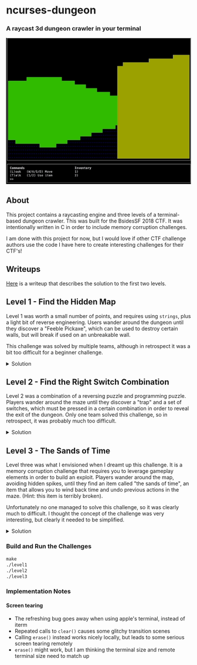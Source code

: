 # ncurses-dungeon
### A raycast 3d dungeon crawler in your terminal
![dungeon](img/dungeon2.gif)

## About
This project contains a raycasting engine and three levels of a terminal-based dungeon crawler. This was built for the BsidesSF 2018 CTF. It was intentionally  written in C in order to include memory corruption challenges.

I am done with this project for now, but I would love if other CTF challenge authors use the code I have here to create interesting challenges for their CTF's!

## Writeups
[Here](https://medium.com/@microaeris/bsidessf-2018-ctf-fd23a265eb42) is a writeup that describes the solution to the first two levels.

## Level 1 - Find the Hidden Map
Level 1 was worth a small number of points, and requires using `strings`, plus a light bit of reverse engineering. Users wander around the dungeon until they discover a "Feeble Pickaxe", which can be used to destroy certain walls, but will break if used on an unbreakable wall.

This challenge was solved by multiple teams, although in retrospect it was a bit too difficult for a beginner challenge.

<details>
    <summary>Solution</summary>
    
Running `strings` on the binary will reveal multiple text clues, along with one very long string.
    
    ```
    > strings -n30 level1
    ********************X  ab c dd&     *  XX*** **  d&     i  XXee --*  ---ii--*  XXee             *  XX------- XXXX  X*  XX     **pX X    *  XX  &  ** X&&&&&&&  XX  &              -XX  -----&& *****   XX        X     &X  XX---&  * XX&&&j&   X-   &      &       X-------------------XXff    gggXX-**   -XX----------   *   -XX--    &  X-------*XX  &  &&    &    XXXX  &&--&&----------XXzX&&----   - -    X*E******************
    Immediately after entering, you hear a thunderous boom
    The wall ceiling behind you collapse into a pile of rubble
    You barely avoid the falling rock, but you are now trapped
    The air here is thick and damp.
    You feel a light breeze. This dungeon is large and cavernous.
    There is a skeleton lying on the ground. It has clearly been here for while.
    The bones of its fingers are curled around a piece of parchment.
    ...
    The note reads: I've been trapped in this maze for weeks.
    This dungeon is a labyrenth. I've expored every passageway ten times,
    but still can't find where I entered. I wish I had a map.
    The note reads: I ran into a another group of explorers today.
    They told me that some of the stone walls are more brittle than others
    and could be broken. No help to me. I can't tell any of these apart.
    You examine the walls for cracks, but find nothing. This rock seems solid
    ...
    You swing the pickaxe. It strikes nothing.
    You swing the pickaxe against the rock. The rock crumbles apart
    You swing the pickaxe, and it breaks
    ```
The text clues indicate that you must use the pickaxe to break certain walls. The long string is a map encoded in a single line, which can be split into multple to look like this:
    
    ```
    ********************
    X  ab c dd&     *  X
    X*** **  d&     i  X
    Xee --*  ---ii--*  X
    Xee             *  X
    X------- XXXX  X*  X
    X     **pX X    *  X
    X  &  ** X&&&&&&&  X
    X  &              -X
    X  -----&& *****   X
    X        X     &X  X
    X---&  * XX&&&j&   X
    -   &      &       X
    -------------------X
    Xff    gggXX-**   -X
    X----------   *   -X
    X--    &  X-------*X
    X  &  &&    &    XXX
    X  &&--&&----------X
    XzX&&----   - -    X
    *E******************
    ```
Reversing the binary will reveal that the characters `X * - &` are walls, and the letter-characters are events. The seemingly unreachable `E` character is the end of the level, and reveal the flag. There appears to be no way to reach the `E character`.
    
Returning to the binary, you will find that there is another very long, non-ascii string that is the exact same length as the map string. Reversing the code paths that lead to the `You swing the pickaxe against the rock. The rock crumbles apart` message, you will see that each character of this longer string is `xored` with each character of the map string and `0x99` to determine if the wall can be broken. This means that you can `xor` each character of the non-ascii string with `0x99` to reveal a hidden map! Wherever there are difference between the first and the second maps, there is a breakable wall.

</details>

## Level 2 - Find the Right Switch Combination
Level 2 was a combination of a reversing puzzle and programming puzzle. Players wander around the maze until they discover a "trap" and a set of switches, which must be pressed in a certain combination in order to reveal the exit of the dungeon. Only one team solved this challenge, so in retrospect, it was probably much too difficult.

<details>
    <summary>Solution</summary>

Using strings on the binary again, players reveal a map of the dungeon with an interesting set of events (remember, letters = events) in the middle:
```
**********E*********
*      XX zXX      *
*       XXXX       *
* ----   rr    ----*
*       &   &      *
** s******m******  *
*    ---ssass-X    *
*    --XsbcdsXX    *
*    ---sefgs-X    *
*    --XshijsXX    *
*ssss---sssss-X    *
* *******X*X*X**** *
* ----   *   ----- *
*      --*--       *
* ----   *   ----- *
* X&X&   *   X&X&X *
*      X&*&X       *
*&X&X&       X&X&X&*
*&&&&&&&&&&&&&&&&&&&
```
Reversing futher (very useful to use use a decompiler here), reveals that these events represents switches on the floor that must be pushed in a combination that satisfies this function:

```
bool unlock() {
    unsigned char w = switches[0];
    if (w == 0)
    return false;
    for (int i=1; i < sizeof(switches); i+=1){
        w ^= (w << 5);
        w ^= (w >> 3);
        w ^= (w << 7);
        if (switches[i] != w % 9)
        return false;
    }
    return true;
}
```
Essentially, the first switch (`switches[0]`) is a seed, that requires each of the other switches to be pressed a certain number of times.

There are an infinite number of solutions, but there is one catch: not all combinations of button presses are possible. Because switches are immediately adjacent, moving off one causes the player to press another.

This essentially boils down to a breadth-first search, starting by pressing a the first button a certain number of times, than using a BFS algorithm to determine if it is possible to press the other switches the correct number of times. Finding the correct combination reveals a hidden exit, which give player the flag.

</details>

## Level 3 - The Sands of Time
Level three was what I envisioned when I dreamt up this challenge. It is a memory corruption challenge that requires you to leverage gameplay elements in order to build an exploit. Players wander around the map, avoiding hidden spikes, until they find an item called "the sands of time", an item that allows you to wind back time and undo previous actions in the maze. (Hint: this item is terribly broken).

Unfortunately no one managed to solve this challenge, so it was clearly much to difficult. I thought the concept of the challenge was very interesting, but clearly it needed to be simplified.

<details>
    <summary>Solution</summary>
    
A key difference between this challenge and the prevoius challenges is that both the map and the flag are stored on the stack. This is an important detail for later.

Wandering around the maze (and avoiding the instant-death spikes), the player will find a item called "The Sands of Time". Using this item allows them to undo the previous step they look in the maze.

After playing around with The Sands of Time (and possibly doing some reverse engineering), the player will discover that it has one serious bug. The game keeps a list of each action the player takes, and unwinds the last action every time The Sands of Time are used. However, it doesn't actually "undo" the last action, instead it just performs the last action in reverse. If the player walks forward, using the Sands of Time will cause them to walk backwards. The game does not do any bounds checks when The Sands of Time are used.

This means the player can use the Sands of Time to escape the map! If the player repeatedly walks forward against a wall, they will remain stationary (collision checks are performed). At this point, they can use the Sands of Time to "undo" each of these walk-forward actions, causing them to walk backwards until they eventuall walk backwards out of the map.

The visuals are rendered to the screen based on the characters in the map, which is stored in the stack. When the player walks outside the map, they are literally walking through the stack, seeing whatever else is stored in memory there. Remember: the flag is also stored on the stack, so if the player skips backwards enough, they will be able to read the flag letter by letter.

Here's a video that shows the whole process (edited for brevity), first using the sands of time to walk outside the maze, then walking through the flag. Note the letters `F L A G` on the left wall, as the player skips backwards. They are literally walking through the flag!

![](https://github.com/eastebry/ncurses-dungeon/raw/master/img/level3_solution.mp4)

</details>

### Build and Run the Challenges
```
make
./level1
./level2
./level3
```

### Implementation Notes

#### Screen tearing
* The refreshing bug goes away when using apple's terminal, instead of iterm
* Repeated calls to `clear()` causes some glitchy transition scenes
* Calling `erase()` instead works nicely locally, but leads to some serious screen tearing remotely
* `erase()` might work, but I am thinking the terminal size and remote terminal size need to match up
